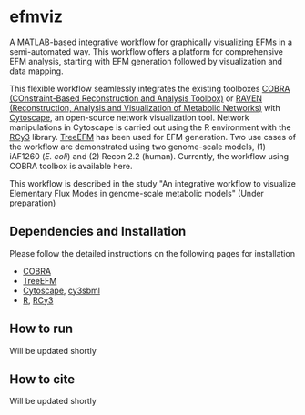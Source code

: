 # efmviz
A MATLAB-based integrative workflow for graphically visualizing EFMs in a semi-automated way. This workflow offers a platform for comprehensive EFM analysis, starting with EFM generation followed by visualization and data mapping. 

This flexible workflow seamlessly integrates the existing toolboxes [COBRA (COnstraint-Based Reconstruction and Analysis Toolbox)](https://github.com/opencobra/cobratoolbox/) or [RAVEN (Reconstruction, Analysis and Visualization of Metabolic Networks)](https://github.com/SysBioChalmers/RAVEN) with [Cytoscape](https://cytoscape.org/), an open-source network visualization tool. Network manipulations in Cytoscape is carried out using the R environment with the  [RCy3](https://github.com/cytoscape/RCy3) library. [TreeEFM](https://academic.oup.com/bioinformatics/article/31/6/897/214785) has been used for EFM generation. Two use cases of the workflow are demonstrated using two genome-scale models, (1) iAF1260 (*E. coli*) and (2) Recon 2.2 (human). Currently, the workflow using COBRA toolbox is available here. 

This workflow is described in the study "An integrative workflow to visualize Elementary Flux Modes in genome-scale metabolic models" (Under preparation)

## Dependencies and Installation
Please follow the detailed instructions on the following pages for installation 
- [COBRA](https://github.com/opencobra/cobratoolbox/)
- [TreeEFM](https://academic.oup.com/bioinformatics/article/31/6/897/214785)
- [Cytoscape](https://cytoscape.org/), [cy3sbml](http://apps.cytoscape.org/apps/cy3sbml)
- [R](https://cran.r-project.org/), [RCy3](https://github.com/cytoscape/RCy3)


## How to run
Will be updated shortly

## How to cite
Will be updated shortly
